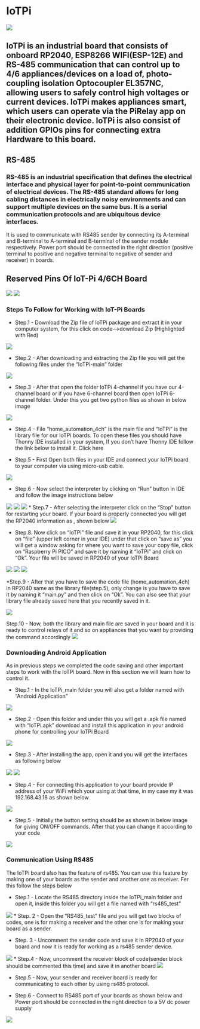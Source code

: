 # IoTPi

<img src ="https://github.com/sbcshop/IoTPi/blob/main/images/IotPi%20Banner.png"  />

## IoTPi is an industrial board that consists of onboard RP2040, ESP8266 WIFI(ESP-12E) and RS-485 communication that can control up to 4/6 appliances/devices on a load    of, photo-coupling isolation Optocoupler EL357NC, allowing users to safely control high voltages or current devices. IoTPi makes appliances smart, which users can operate via the PiRelay app on their electronic device. IoTPi is also consist of addition GPIOs pins for connecting extra Hardware to this board.

## RS-485
### RS-485 is an industrial specification that defines the electrical interface and physical layer for point-to-point communication of electrical devices. The RS-485 standard allows for long cabling distances in electrically noisy environments and can support multiple devices on the same bus. It is a serial communication protocols and are ubiquitous device interfaces.
It is used to communicate with RS485 sender by connecting its A-terminal and B-terminal to A-terminal and B-terminal of the sender module respectively. Power port should be connected in the right direction (positive terminal to positive and negative terminal to negative of sender and receiver) in boards.

## Reserved Pins Of IoT-Pi 4/6CH Board

<img src ="https://github.com/sbcshop/IoTPi/blob/main/images/PinReserved-IoT4ch.png" />
<img src = "https://github.com/sbcshop/IoTPi/blob/main/images/PinReserved_IoT6ch.png" />

### Steps To Follow for Working with IoT-Pi Boards

* Step.1 - Download the Zip file of IoTPi package and extract it in your computer system, for this click on code—>download Zip (Highlighted with Red)

<img src ="https://github.com/sbcshop/IoTPi/blob/main/images/Iotpi_SC1.PNG" />

* Step.2 - After downloading and extracting the Zip file you will get the following files under the “IoTPi-main” folder

<img src ="https://github.com/sbcshop/IoTPi/blob/main/images/Screenshot%20(22).png" />

* Step.3 - After that open the folder IoTPi 4-channel if you have our 4-channel board or if you have 6-channel board then open IoTPi 6-channel folder. Under this you get   two python files as shown in below image
<img src ="https://github.com/sbcshop/IoTPi/blob/main/images/SC3.PNG" />

* Step.4 - File “home_automation_4ch” is the main file and “IoTPi” is the library file for our IoTPi boards. To open these files you should have Thonny IDE installed in your system, If you don’t have Thonny IDE follow the link below to install it. Click here

* Step.5 - First Open both files in your IDE and connect your IoTPi board to your computer via using micro-usb cable.
<img src ="https://github.com/sbcshop/IoTPi/blob/main/images/Screenshot%20(7).png" />

* Step.6 - Now select the interpreter by clicking on “Run” button in IDE and follow the image instructions below 
<img src ="https://github.com/sbcshop/IoTPi/blob/main/images/Screenshot%20(16).png" />
<img src ="https://github.com/sbcshop/IoTPi/blob/main/images/Screenshot%20(14).png" />
<img src ="https://github.com/sbcshop/IoTPi/blob/main/images/Screenshot%20(15).png" />
* Step.7 - After selecting the interpreter click on the “Stop” button for restarting your board. If your board is properly connected you will get the RP2040 information as , shown below 
<img src ="https://github.com/sbcshop/IoTPi/blob/main/images/Screenshot%20(18).png" />

* Step.8. Now click on “IoTPi” file and save it in your RP2040, for this click on “file” (upper left corner in your IDE) under that click on “save as” you will get a window asking for where you want to save your copy file, click on “Raspberry Pi PICO” and save it by naming it “IoTPi” and click on “Ok”. Your file will be saved in RP2040 of your IoTPi Board
<img src ="https://github.com/sbcshop/IoTPi/blob/main/images/Screenshot%20(1).png" />
<img src ="https://github.com/sbcshop/IoTPi/blob/main/images/Screenshot%20(2).png" />
<img src ="https://github.com/sbcshop/IoTPi/blob/main/images/Screenshot%20(3).png" />

*Step.9 - After that you have to save the code file (home_automation_4ch) in RP2040 same as the library file(step.5), only change is you have to save it by naming it “main.py” and then click on “Ok”. You can also see that your library file already saved here that you recently saved in it. 

<img src ="https://github.com/sbcshop/IoTPi/blob/main/images/Screenshot%20(8).png" />

Step.10 - Now, both the library and main file are saved in your board and it is ready to control relays of it and so on appliances that you want by providing the command accordingly
<img src ="https://github.com/sbcshop/IoTPi/blob/main/images/Screenshot%20(11).png" />

### Downloading Android Application
As in previous steps we completed the code saving and other important steps to work with the IoTPi board. Now in this section we will learn how to control it.

* Step.1 - In the IoTPi_main folder you will also get a folder named with “Android Application”
<img src ="https://github.com/sbcshop/IoTPi/blob/main/images/Screenshot%20(20).png" />

* Step.2 - Open this folder and under this you will get a .apk file named with  “IoTPi.apk” download and install this application in your android phone for controlling your IoTPi Board
<img src ="https://github.com/sbcshop/IoTPi/blob/main/images/Screenshot%20(21).png" />

* Step.3 - After installing the app, open it and you will get the interfaces as following below

<img src ="https://github.com/sbcshop/IoTPi/blob/main/images/IMG-20221013-WA0003.jpg" />

<img src ="https://github.com/sbcshop/IoTPi/blob/main/images/IMG-20221013-WA0005.jpg" />

* Step.4 - For connecting this application to your board provide IP address of your WiFi which your using at that time, in my case my it was 192.168.43.18 as shown below
<img src ="https://github.com/sbcshop/IoTPi/blob/main/images/Screenshot%20(28).png" />

* Step.5 - Initially the button setting should be as shown in below image for giving ON/OFF commands. After that you can change it according to your code
<img src ="https://github.com/sbcshop/IoTPi/blob/main/images/Screenshot_20221014.jpg" />

### Communication Using RS485
The IoTPi  board also has the feature of rs485. You can use this feature by making one of your boards as the sender and another one as receiver. Fer this follow the steps below

* Step.1 - Locate  the RS485 directory inside the IoTPi_main folder and open it, inside this folder you will get a file named with “rs485_test” 
<img src ="https://github.com/sbcshop/IoTPi/blob/main/images/Screenshot%20(23).png" />
* Step. 2 - Open the “RS485_test” file and you will get two blocks of codes, one is for making a receiver and the other one is for making your board as a sender.

* Step. 3 - Uncomment the sender code and save it in RP2040 of your board and now it is ready for working as a rs485 sender device.
<img src ="https://github.com/sbcshop/IoTPi/blob/main/images/Screenshot%20(26).png" />
* Step.4 - Now, uncomment the receiver block of code(sender block should be commented this time) and save it  in another board
<img src ="https://github.com/sbcshop/IoTPi/blob/main/images/Screenshot%20(27).png" />

* Step.5 - Now, your sender and receiver board is ready for communicating to each other by using rs485 protocol.

* Step.6 - Connect to RS485 port of  your boards as shown below and Power port should be connected in the right direction to a 5V dc  power supply

<img src ="https://github.com/sbcshop/IoTPi/blob/main/images/IMG_5938%20-%20Edited%20(1).png" />

